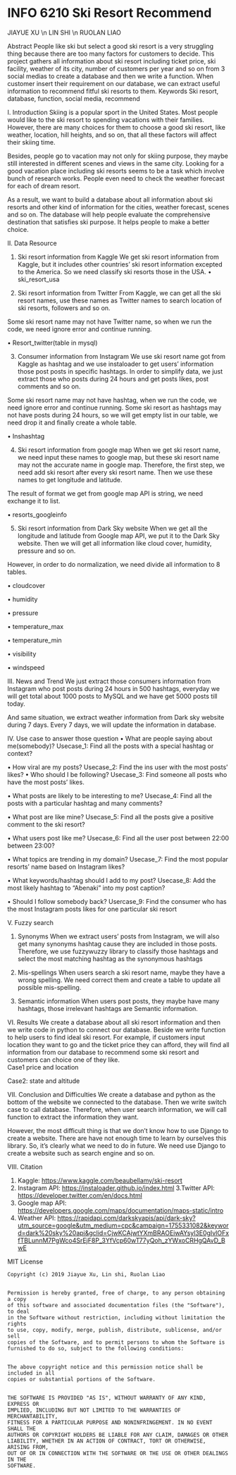 # INFO 6210 Ski Resort Recommend

JIAYUE XU \n
LIN SHI \n
RUOLAN LIAO

Abstract
People like ski but select a good ski resort is a very struggling thing because there are too many factors for customers to decide. This project gathers all information about ski resort including ticket price, ski facility, weather of its city, number of customers per year and so on from 3 social medias to create a database and then we write a function. When customer insert their requirement on our database, we can extract useful information to recommend fitful ski resorts to them.
Keywords
Ski resort, database, function, social media, recommend

I. Introduction
Skiing is a popular sport in the United States. Most people would like to the ski resort to spending vacations with their families. However, there are many choices for them to choose a good ski resort, like weather, location, hill heights, and so on, that all these factors will affect their skiing time. 

Besides, people go to vacation may not only for skiing purpose, they maybe still interested in different scenes and views in the same city.  Looking for a good vacation place including ski resorts seems to be a task which involve bunch of research works. People even need to check the weather forecast for each of dream resort. 

As a result, we want to build a database about all information about ski resorts and other kind of information for the cities, weather forecast, scenes and so on. The database will help people evaluate the comprehensive destination that satisfies ski purpose. It helps people to make a better choice.
 
II. Data Resource
1. Ski resort information from Kaggle
We get ski resort information from Kaggle, but it includes other countries’ ski resort information excepted to the America. So we need classify ski resorts those in the USA.
•	ski_resort_usa
 
 
2. Ski resort information from Twitter
From Kaggle, we can get all the ski resort names, use these names as Twitter names to search location of ski resorts, followers and so on. 

Some ski resort name may not have Twitter name, so when we run the code, we need ignore error and continue running.
 

•	Resort_twitter(table in mysql)

 

3. Consumer information from Instagram
We use ski resort name got from Kaggle as hashtag and we use instaloader to get users’ information those post posts in specific hashtags. In order to simplify data, we just extract those who posts during 24 hours and get posts likes, post comments and so on.

Some ski resort name may not have hashtag, when we run the code, we need ignore error and continue running.  Some ski resort as hashtags may not have posts during 24 hours, so we will get empty list in our table, we need drop it and finally create a whole table.
 

•	Inshashtag
 

4. Ski resort information from google map
When we get ski resort name, we need input these names to google map, but these ski resort name may not the accurate name in google map. Therefore, the first step, we need add ski resort after every ski resort name. Then we use these names to get longitude and latitude.

The result of format we get from google map API is string, we need exchange it to list.
 
•	resorts_googleinfo
 


5. Ski resort information from Dark Sky website
When we get all the longitude and latitude from Google map API, we put it to the Dark Sky website. Then we will get all information like cloud cover, humidity, pressure and so on. 

However, in order to do normalization, we need divide all information to 8 tables.
 

•	cloudcover
 
•	humidity
 
•	pressure
 
•	temperature_max
 
•	temperature_min
 
•	visibility
 
•	windspeed
 

III. News and Trend
We just extract those consumers information from Instagram who post posts during 24 hours in 500 hashtags, everyday we will get total about 1000 posts to MySQL and we have get 5000 posts till today.

And same situation, we extract weather information from Dark sky website during 7 days. Every 7 days, we will update the information in database.

 
 
 

IV. Use case to answer those question
•	What are people saying about me(somebody)?
Usecase_1: Find all the posts with a special hashtag or context?
 
•	How viral are my posts?
Usecase_2: Find the ins user with the most posts’ likes?
•	Who should I be following?
Usecase_3: Find someone all posts who have the most posts’ likes.
 
•	What posts are likely to be interesting to me?
Usecase_4: Find all the posts with a particular hashtag and many comments?
 
•	What post are like mine?
Usecase_5: Find all the posts give a positive comment to the ski resort?
                   
•	What users post like me?
Usecase_6: Find all the user post between 22:00 between 23:00?
 
•	What topics are trending in my domain?
Usecase_7: Find the most popular resorts’ name based on Instagram likes?
 
•	What keywords/hashtag should I add to my post?
Usecase_8: Add the most likely hashtag to “Abenaki” into my post caption?
 
•	Should I follow somebody back?
Usercase_9: Find the consumer who has the most Instagram posts likes for one particular ski resort
 

V. Fuzzy search
1. Synonyms 
When we extract users’ posts from Instagram, we will also get many synonyms hashtag cause they are included in those posts. Therefore, we use fuzzywuzzy library to classify those hashtags and select the most matching hashtag as the synonymous hashtags
 

2. Mis-spellings
When users search a ski resort name, maybe they have a wrong spelling. We need correct them and create a table to update all possible mis-spelling.
 

3. Semantic information
When users post posts, they maybe have many hashtags, those irrelevant hashtags are Semantic information.
 


VI. Results
We create a database about all ski resort information and then we write code in python to connect our database. Beside we write function to help users to find ideal ski resort. For example, if customers input location they want to go and the ticket price they can afford, they will find all information from our database to recommend some ski resort and customers can choice one of they like.  
Case1 price and location
 
Case2: state and altitude
 

VII. Conclusion and Difficulties
We create a database and python as the bottom of the website we connected to the database. Then we write switch case to call database. Therefore, when user search information, we will call function to extract the information they want.

However, the most difficult thing is that we don’t know how to use Django to create a website. There are have not enough time to learn by ourselves this library. So, it’s clearly what we need to do in future. We need use Django to create a website such as search engine and so on. 

VIII. Citation
1. Kaggle: https://www.kaggle.com/beaubellamy/ski-resort
2. Instagram API: https://instaloader.github.io/index.html
3.Twitter API: https://developer.twitter.com/en/docs.html
4. Google map API: https://developers.google.com/maps/documentation/maps-static/intro
5. Weather API: https://rapidapi.com/darkskyapis/api/dark-sky?utm_source=google&utm_medium=cpc&campaign=1755331082&keyword=dark%20sky%20api&gclid=CjwKCAjwtYXmBRAOEiwAYsyl3E0gIvlOFxfTBLunnM7PgWco4SrEjF8P_3YfVcp60wT77yQoh_zYWxoCRHgQAvD_BwE

MIT License
	

	Copyright (c) 2019 Jiayue Xu, Lin shi, Ruolan Liao
	

	Permission is hereby granted, free of charge, to any person obtaining a copy
	of this software and associated documentation files (the "Software"), to deal
	in the Software without restriction, including without limitation the rights
	to use, copy, modify, merge, publish, distribute, sublicense, and/or sell
	copies of the Software, and to permit persons to whom the Software is
	furnished to do so, subject to the following conditions:
	

	The above copyright notice and this permission notice shall be included in all
	copies or substantial portions of the Software.
	

	THE SOFTWARE IS PROVIDED "AS IS", WITHOUT WARRANTY OF ANY KIND, EXPRESS OR
	IMPLIED, INCLUDING BUT NOT LIMITED TO THE WARRANTIES OF MERCHANTABILITY,
	FITNESS FOR A PARTICULAR PURPOSE AND NONINFRINGEMENT. IN NO EVENT SHALL THE
	AUTHORS OR COPYRIGHT HOLDERS BE LIABLE FOR ANY CLAIM, DAMAGES OR OTHER
	LIABILITY, WHETHER IN AN ACTION OF CONTRACT, TORT OR OTHERWISE, ARISING FROM,
	OUT OF OR IN CONNECTION WITH THE SOFTWARE OR THE USE OR OTHER DEALINGS IN THE
	SOFTWARE.


